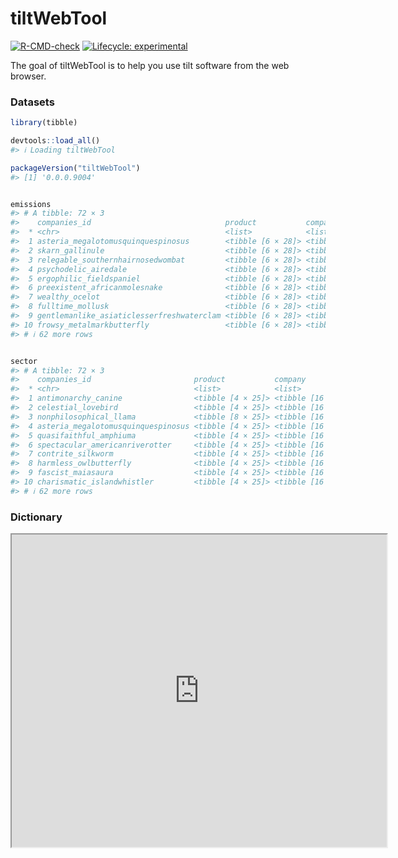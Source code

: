 
<!-- README.md is generated from README.Rmd. Please edit that file -->

# tiltWebTool

<!-- badges: start -->

[![R-CMD-check](https://github.com/2DegreesInvesting/tiltWebTool/actions/workflows/R-CMD-check.yaml/badge.svg)](https://github.com/2DegreesInvesting/tiltWebTool/actions/workflows/R-CMD-check.yaml)
[![Lifecycle:
experimental](https://img.shields.io/badge/lifecycle-experimental-orange.svg)](https://lifecycle.r-lib.org/articles/stages.html#experimental)
<!-- badges: end -->

The goal of tiltWebTool is to help you use tilt software from the web
browser.

### Datasets

``` r
library(tibble)

devtools::load_all()
#> ℹ Loading tiltWebTool
```

``` r
packageVersion("tiltWebTool")
#> [1] '0.0.0.9004'
```

``` r

emissions
#> # A tibble: 72 × 3
#>    companies_id                              product           company 
#>  * <chr>                                     <list>            <list>  
#>  1 asteria_megalotomusquinquespinosus        <tibble [6 × 28]> <tibble>
#>  2 skarn_gallinule                           <tibble [6 × 28]> <tibble>
#>  3 relegable_southernhairnosedwombat         <tibble [6 × 28]> <tibble>
#>  4 psychodelic_airedale                      <tibble [6 × 28]> <tibble>
#>  5 ergophilic_fieldspaniel                   <tibble [6 × 28]> <tibble>
#>  6 preexistent_africanmolesnake              <tibble [6 × 28]> <tibble>
#>  7 wealthy_ocelot                            <tibble [6 × 28]> <tibble>
#>  8 fulltime_mollusk                          <tibble [6 × 28]> <tibble>
#>  9 gentlemanlike_asiaticlesserfreshwaterclam <tibble [6 × 28]> <tibble>
#> 10 frowsy_metalmarkbutterfly                 <tibble [6 × 28]> <tibble>
#> # ℹ 62 more rows
```

``` r

sector
#> # A tibble: 72 × 3
#>    companies_id                       product           company           
#>  * <chr>                              <list>            <list>            
#>  1 antimonarchy_canine                <tibble [4 × 25]> <tibble [16 × 12]>
#>  2 celestial_lovebird                 <tibble [4 × 25]> <tibble [16 × 12]>
#>  3 nonphilosophical_llama             <tibble [8 × 25]> <tibble [16 × 12]>
#>  4 asteria_megalotomusquinquespinosus <tibble [4 × 25]> <tibble [16 × 12]>
#>  5 quasifaithful_amphiuma             <tibble [4 × 25]> <tibble [16 × 12]>
#>  6 spectacular_americanriverotter     <tibble [4 × 25]> <tibble [16 × 12]>
#>  7 contrite_silkworm                  <tibble [4 × 25]> <tibble [16 × 12]>
#>  8 harmless_owlbutterfly              <tibble [4 × 25]> <tibble [16 × 12]>
#>  9 fascist_maiasaura                  <tibble [4 × 25]> <tibble [16 × 12]>
#> 10 charismatic_islandwhistler         <tibble [4 × 25]> <tibble [16 × 12]>
#> # ℹ 62 more rows
```

### Dictionary

<iframe src="https://docs.google.com/spreadsheets/d/e/2PACX-1vSpeL37_DinYYKaQNKWdjL0oKU_VrEKMDBN1dBfBpO6AgSyHLTt8WiiXFojcbPclsPTE0VliDWvRKxh/pubhtml?widget=true&amp;headers=false" width="600" height="500">
</iframe>
